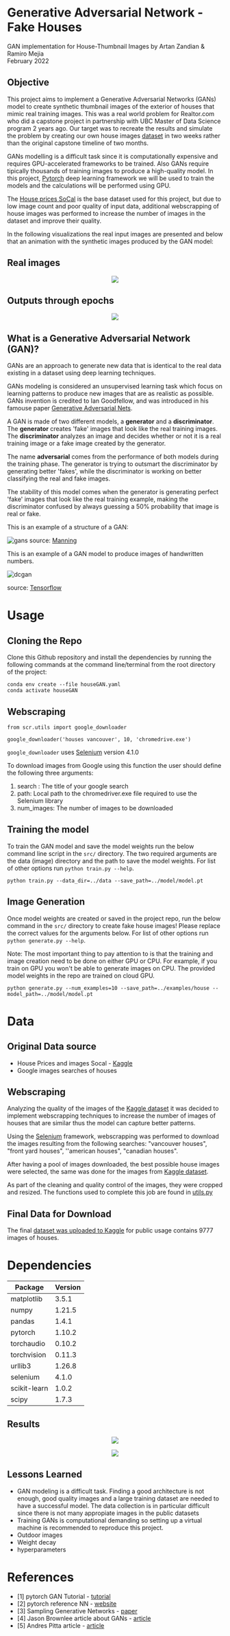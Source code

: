 # Generative Adversarial Network - Fake Houses

GAN implementation for House-Thumbnail Images by Artan Zandian & Ramiro Mejia  
February 2022

## Objective

This project aims to implement a Generative Adversarial Networks (GANs) model to create synthetic thumbnail images of the exterior of houses that mimic real training images. This was a real world problem for Realtor.com who did a capstone project in partnership with UBC Master of Data Science program 2 years ago. Our target was to recreate the results and simulate the problem by creating our own house images [dataset](https://www.kaggle.com/ramiromep/house-thumbnail) in two weeks rather than the original capstone timeline of two months.

GANs modelling is a difficult task since it is computationally expensive and requires GPU-accelerated frameworks to be trained. Also GANs require tipically thousands of training images to produce a high-quality model. In this project, [Pytorch](https://pytorch.org/) deep learning framework we will be used to train the models and the calculations will be performed using GPU.

The [House prices SoCal](https://www.kaggle.com/ted8080/house-prices-and-images-socal) is the base dataset used for this project, but due to low image count and poor quality of input data, additional webscrapping of house images was performed to increase the number of images in the dataset and improve their quality.

In the following visualizations the real input images are presented and below that an animation with the synthetic images produced by the GAN model:

## Real images

<p align="center">
  <img src="https://github.com/artanzand/GAN/blob/main/examples/train_sample.JPG" />
</p>

## Outputs through epochs

<p align="center">
  <img src="https://github.com/artanzand/GAN/blob/main/examples/evolution.gif" />
</p>

## What is a Generative Adversarial Network (GAN)?

GANs are an approach to generate new data that is identical to the real data existing in a dataset using deep learning techniques.

GANs modeling is considered an unsupervised learning task which focus on learning patterns to produce new images that are as realistic as possible. GANs invention is credited to Ian Goodfellow, and was introduced in his famouse paper [Generative Adversarial Nets](https://proceedings.neurips.cc/paper/2014/file/5ca3e9b122f61f8f06494c97b1acccf3-Paper.pdf).

A GAN is made of two different models, a **generator** and a **discriminator**. The **generator** creates 'fake' images that look like the real training images. The **discriminator**  analyzes an image and decides whether or not it is a real training image or a fake image created by the generator.

The name **adversarial** comes from the performance of both models during the training phase.  The generator is trying to outsmart the discriminator by generating better 'fakes', while the discriminator is working on better classifying the real and fake images.

The stability of this model comes when the generator is generating perfect 'fake' images that look like the real training example, making the discriminator confused by always guessing a 50% probability that image is real or fake.

This is an example of a structure of a GAN:

![gans](https://user-images.githubusercontent.com/37048819/155857629-17fdc777-5056-4f97-864c-d7c9dad5fce6.png)
source: [Manning](https://freecontent.manning.com/practical-applications-of-gans-part-1/)

This is an example of a GAN model to produce images of handwritten numbers.

![dcgan](https://user-images.githubusercontent.com/37048819/155862019-3cd98231-aff4-4900-867d-db70886b1195.gif)

source: [Tensorflow](https://www.tensorflow.org/tutorials/generative/dcgan)

# Usage

## Cloning the Repo

Clone this Github repository and install the dependencies by running the following commands at the command line/terminal from the root directory of the project:

```
conda env create --file houseGAN.yaml 
conda activate houseGAN
```

## Webscraping

```
from scr.utils import google_downloader

google_downloader('houses vancouver', 10, 'chromedrive.exe')
```

`google_downloader` uses [Selenium](https://selenium-python.readthedocs.io/) version 4.1.0

To download images from Google using this function the user should define the following three arguments:

1. search : The title of your google search
2. path: Local path to the chromedriver.exe file required to use the Selenium library
3. num_images: The number of images to be downloaded

## Training the model

To train the GAN model and save the model weights run the below command line script in the `src/` directory. The two required arguments are the data (image) directory and the path to save the model weights. For list of other options run `python train.py --help`.

```
python train.py --data_dir=../data --save_path=../model/model.pt
```

## Image Generation

Once model weights are created or saved in the project repo, run the below command in the `src/` directory to create fake house images! Please replace the correct values for the arguments below. For list of other options run `python generate.py --help`.  

Note: The most important thing to pay attention to is that the training and image creation need to be done on either GPU or CPU. For example, if you train on GPU you won't be able to generate images on CPU. The provided model weights in the repo are trained on cloud GPU.

```
python generate.py --num_examples=10 --save_path=../examples/house --model_path=../model/model.pt
```

# Data

## Original Data source

- House Prices and images Socal - [Kaggle](https://www.kaggle.com/ted8080/house-prices-and-images-socal)
- Google images searches of houses

## Webscraping

Analyzing the quality of the images of the [Kaggle dataset](https://www.kaggle.com/ted8080/house-prices-and-images-socal) it was decided to implement webscrapping techniques to increase the number of images of houses that are similar thus the model can capture better patterns.

Using the [Selenium](https://selenium-python.readthedocs.io/) framework, webscrapping was performed to download the images resulting from the following searches:
"vancouver houses", "front yard houses", ''american houses", "canadian houses".

After having a pool of images downloaded, the best possible house images were selected, the same was done for the images from [Kaggle dataset](https://www.kaggle.com/ted8080/house-prices-and-images-socal).

As part of the cleaning and quality control of the images, they were cropped and resized. The functions used to complete this job are found in [utils.py](https://github.com/artanzand/GAN/blob/main/src/utils.py)

## Final Data for Download

The final [dataset was uploaded to Kaggle](https://www.kaggle.com/ramiromep/house-thumbnail) for public usage contains 9777 images of houses.

# Dependencies

| Package      | Version |
|--------------|---------|
| matplotlib   | 3.5.1   |
| numpy        | 1.21.5  |
| pandas       | 1.4.1   |
| pytorch      | 1.10.2  |
| torchaudio   | 0.10.2  |
| torchvision  | 0.11.3  |
| urllib3      | 1.26.8  |
| selenium     | 4.1.0   |
| scikit-learn | 1.0.2   |
| scipy        | 1.7.3   |

## Results

<p align="center">
  <img src="https://github.com/artanzand/GAN/blob/main/examples/prob_loss.JPG" />
</p>

<p align="center">
  <img src="https://github.com/artanzand/GAN/blob/main/examples/combined.JPG" />
</p>

## Lessons Learned

- GAN modeling is a difficult task. Finding a good architecture is not enough, good quality images and a large training dataset are needed to have a successful model. The data collection is in particular difficult since there is not many appropiate images in the public datasets
- Training GANs is computational demanding so setting up a virtual machine is recommended to reproduce this project.
- Outdoor images
- Weight decay
- hyperparameters

# References

- [1] pytorch GAN Tutorial  - [tutorial](https://pytorch.org/tutorials/beginner/dcgan_faces_tutorial.html)
- [2] pytorch reference NN - [website](https://pytorch.org/docs/stable/nn.html)
- [3] Sampling Generative Networks - [paper](https://arxiv.org/abs/1609.04468)
- [4] Jason Brownlee article about GANs - [article](https://machinelearningmastery.com/what-are-generative-adversarial-networks-gans/)
- [5] Andres Pitta article - [article](https://ubc-mds.github.io/2020-07-10-realistic-neighbourhoods/)
